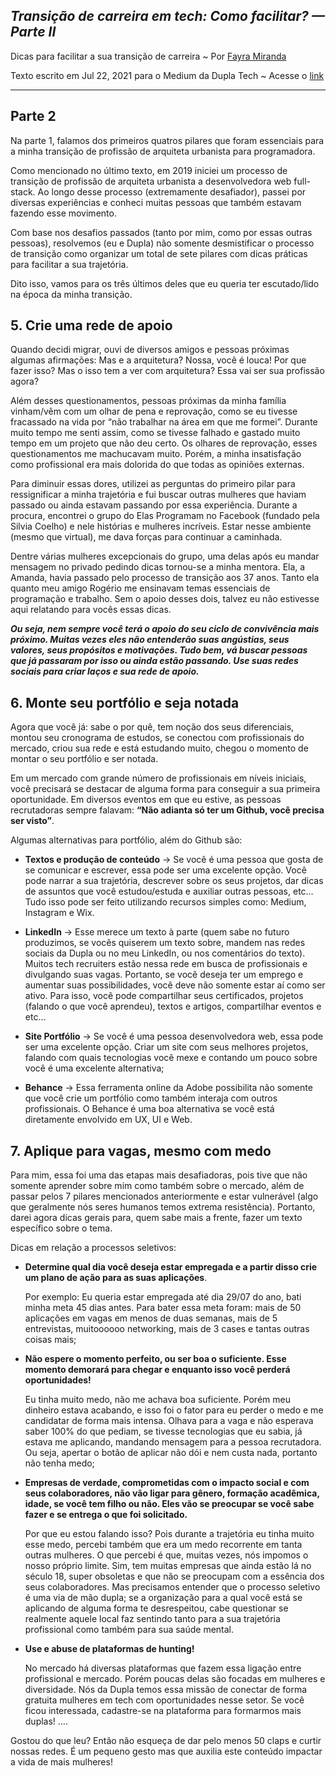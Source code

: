 
## _Transição de carreira em tech: Como facilitar? — Parte II_

 Dicas para facilitar a sua transição de carreira ~ Por [Fayra Miranda]
 
 Texto escrito em Jul 22, 2021 para o Medium da Dupla Tech ~ Acesse o [link][dupla-transicao]
 
 ------


## Parte 2
Na parte 1, falamos dos primeiros quatros pilares que foram essenciais para a minha transição de profissão de arquiteta urbanista para programadora.

Como mencionado no último texto, em 2019 iniciei um processo de transição de profissão de arquiteta urbanista a desenvolvedora web full-stack. Ao longo desse processo (extremamente desafiador), passei por diversas experiências e conheci muitas pessoas que também estavam fazendo esse movimento.

Com base nos desafios passados (tanto por mim, como por essas outras pessoas), resolvemos (eu e Dupla) não somente desmistificar o processo de transição como organizar um total de sete pilares com dicas práticas para facilitar a sua trajetória.

Dito isso, vamos para os três últimos deles que eu queria ter escutado/lido na época da minha transição.

## 5. Crie uma rede de apoio

Quando decidi migrar, ouvi de diversos amigos e pessoas próximas algumas afirmações: Mas e a arquitetura? Nossa, você é louca! Por que fazer isso? Mas o isso tem a ver com arquitetura? Essa vai ser sua profissão agora?

Além desses questionamentos, pessoas próximas da minha família vinham/vêm com um olhar de pena e reprovação, como se eu tivesse fracassado na vida por “não trabalhar na área em que me formei”. Durante muito tempo me senti assim, como se tivesse falhado e gastado muito tempo em um projeto que não deu certo. Os olhares de reprovação, esses questionamentos me machucavam muito. Porém, a minha insatisfação como profissional era mais dolorida do que todas as opiniões externas.

Para diminuir essas dores, utilizei as perguntas do primeiro pilar para ressignificar a minha trajetória e fui buscar outras mulheres que haviam passado ou ainda estavam passando por essa experiência. Durante a procura, encontrei o grupo do Elas Programam no Facebook (fundado pela Silvia Coelho) e nele histórias e mulheres incríveis. Estar nesse ambiente (mesmo que virtual), me dava forças para continuar a caminhada.

Dentre várias mulheres excepcionais do grupo, uma delas após eu mandar mensagem no privado pedindo dicas tornou-se a minha mentora. Ela, a Amanda, havia passado pelo processo de transição aos 37 anos. Tanto ela quanto meu amigo Rogério me ensinavam temas essenciais de programação e trabalho. Sem o apoio desses dois, talvez eu não estivesse aqui relatando para vocês essas dicas.

_**Ou seja, nem sempre você terá o apoio do seu ciclo de convivência mais próximo. Muitas vezes eles não entenderão suas angústias, seus valores, seus propósitos e motivações. Tudo bem, vá buscar pessoas que já passaram por isso ou ainda estão passando. Use suas redes sociais para criar laços e sua rede de apoio.**_



## 6. Monte seu portfólio e seja notada

Agora que você já: sabe o por quê, tem noção dos seus diferenciais, montou seu cronograma de estudos, se conectou com profissionais do mercado, criou sua rede e está estudando muito, chegou o momento de montar o seu portfólio e ser notada.

Em um mercado com grande número de profissionais em níveis iniciais, você precisará se destacar de alguma forma para conseguir a sua primeira oportunidade. Em diversos eventos em que eu estive, as pessoas recrutadoras sempre falavam: **“Não adianta só ter um Github, você precisa ser visto”**.

Algumas alternativas para portfólio, além do Github são:

- **Textos e produção de conteúdo** → Se você é uma pessoa que gosta de se comunicar e escrever, essa pode ser uma excelente opção. Você pode narrar a sua trajetória, descrever sobre os seus projetos, dar dicas de assuntos que você estudou/estuda e auxiliar outras pessoas, etc… Tudo isso pode ser feito utilizando recursos simples como: Medium, Instagram e Wix.

- **LinkedIn** → Esse merece um texto à parte (quem sabe no futuro produzimos, se vocês quiserem um texto sobre, mandem nas redes sociais da Dupla ou no meu LinkedIn, ou nos comentários do texto). Muitos tech recruiters estão nessa rede em busca de profissionais e divulgando suas vagas. Portanto, se você deseja ter um emprego e aumentar suas possibilidades, você deve não somente estar aí como ser ativo. Para isso, você pode compartilhar seus certificados, projetos (falando o que você aprendeu), textos e artigos, compartilhar eventos e etc…

- **Site Portfólio** → Se você é uma pessoa desenvolvedora web, essa pode ser uma excelente opção. Criar um site com seus melhores projetos, falando com quais tecnologias você mexe e contando um pouco sobre você é uma excelente alternativa;

- **Behance** → Essa ferramenta online da Adobe possibilita não somente que você crie um portfólio como também interaja com outros profissionais. O Behance é uma boa alternativa se você está diretamente envolvido em UX, UI e Web.


## 7. Aplique para vagas, mesmo com medo
Para mim, essa foi uma das etapas mais desafiadoras, pois tive que não somente aprender sobre mim como também sobre o mercado, além de passar pelos 7 pilares mencionados anteriormente e estar vulnerável (algo que geralmente nós seres humanos temos extrema resistência). Portanto, darei agora dicas gerais para, quem sabe mais a frente, fazer um texto específico sobre o tema.

Dicas em relação a processos seletivos:

- **Determine qual dia você deseja estar empregada e a partir disso crie um plano de ação para as suas aplicações**. 

    Por exemplo: Eu queria estar empregada até dia 29/07 do ano, bati minha meta 45 dias antes. Para bater essa meta foram: mais de 50 aplicações em vagas em menos de duas semanas, mais de 5 entrevistas, muitoooooo networking, mais de 3 cases e tantas outras coisas mais;
    
- **Não espere o momento perfeito, ou ser boa o suficiente. Esse momento demorará para chegar e enquanto isso você perderá oportunidades!** 
    
    Eu tinha muito medo, não me achava boa suficiente. Porém meu dinheiro estava acabando, e isso foi o fator para eu perder o medo e me candidatar de forma mais intensa. Olhava para a vaga e não esperava saber 100% do que pediam, se tivesse tecnologias que eu sabia, já estava me aplicando, mandando mensagem para a pessoa recrutadora. Ou seja, apertar o botão de aplicar não dói e nem custa nada, portanto não tenha medo;

- **Empresas de verdade, comprometidas com o impacto social e com seus colaboradores, não vão ligar para gênero, formação acadêmica, idade, se você tem filho ou não. Eles vão se preocupar se você sabe fazer e se entrega o que foi solicitado.**

    Por que eu estou falando isso? Pois durante a trajetória eu tinha muito esse medo, percebi também que era um medo recorrente em tanta outras mulheres. O que percebi é que, muitas vezes, nós impomos o nosso próprio limite. Sim, tem muitas empresas que ainda estão lá no século 18, super obsoletas e que não se preocupam com a essência dos seus colaboradores. Mas precisamos entender que o processo seletivo é uma via de mão dupla; se a organização para a qual você está se aplicando de alguma forma te desrespeitou, cabe questionar se realmente aquele local faz sentindo tanto para a sua trajetória profissional como também para sua saúde mental.

- **Use e abuse de plataformas de hunting!** 

    No mercado há diversas plataformas que fazem essa ligação entre profissional e mercado. Porém poucas delas são focadas em mulheres e diversidade. Nós da Dupla temos essa missão de conectar de forma gratuita mulheres em tech com oportunidades nesse setor. Se você ficou interessada, cadastre-se na plataforma para formarmos mais duplas!
….

Gostou do que leu? Então não esqueça de dar pelo menos 50 claps e curtir nossas redes. É um pequeno gesto mas que auxilia este conteúdo impactar a vida de mais mulheres!


[//]: # (These are reference links used in the body of this note and get stripped out when the markdown processor does its job. There is no need to format nicely because it shouldn't be seen. Thanks SO - http://stackoverflow.com/questions/4823468/store-comments-in-markdown-syntax)



 
   [Fayra Miranda]: <https://www.linkedin.com/in/fayramiranda/>
   [dupla-transicao]: <https://medium.com/@Dupla/transi%C3%A7%C3%A3o-de-carreira-em-tech-como-facilitar-parte-ii-ca55e09c76df>
   